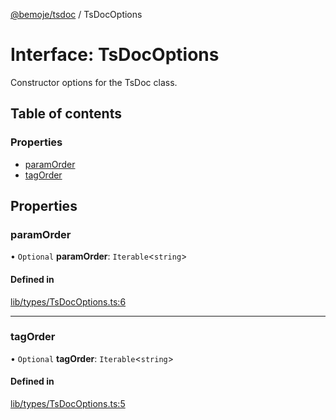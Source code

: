 [@bemoje/tsdoc](https://github.com/bemoje/tsmono/blob/main/docs/md/tsdoc/index.md) / TsDocOptions

# Interface: TsDocOptions

Constructor options for the TsDoc class.

## Table of contents

### Properties

- [paramOrder](https://github.com/bemoje/tsmono/blob/main/docs/md/tsdoc/interfaces/TsDocOptions.md#paramorder)
- [tagOrder](https://github.com/bemoje/tsmono/blob/main/docs/md/tsdoc/interfaces/TsDocOptions.md#tagorder)

## Properties

### paramOrder

• `Optional` **paramOrder**: `Iterable`<`string`\>

#### Defined in

[lib/types/TsDocOptions.ts:6](https://github.com/bemoje/tsmono/blob/87185a0/pkg/tsdoc/src/lib/types/TsDocOptions.ts#L6)

___

### tagOrder

• `Optional` **tagOrder**: `Iterable`<`string`\>

#### Defined in

[lib/types/TsDocOptions.ts:5](https://github.com/bemoje/tsmono/blob/87185a0/pkg/tsdoc/src/lib/types/TsDocOptions.ts#L5)
